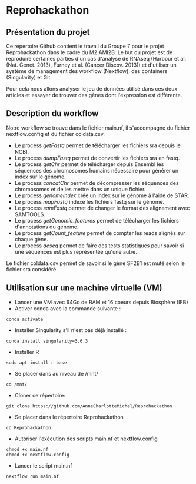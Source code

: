 # Reprohackathon
## Présentation du projet
Ce repertoire Github contient le travail du Groupe 7 pour le projet Reprohackathon dans le cadre du M2 AMI2B. Le but du projet est de reproduire certaines parties d'un cas d'analyse de RNAseq (Harbour et al. (Nat. Genet. 2013), Furney et al. (Cancer Discov. 2013)) et d'utiliser un système de management des workflow (Nextflow), des containers (Singularity) et Git. 

Pour cela nous allons analyser le jeu de données utilisé dans ces deux articles et essayer de trouver des gènes dont l'expression est différente. 


## Description du workflow
Notre workflow se trouve dans le fichier main.nf, il s'accompagne du fichier nextflow.config et du fichier coldata.csv. 
* Le process *getFastq* permet de télécharger les fichiers sra depuis le NCBI. 
* Le process *dumpFastq* permet de convertir les fichiers sra en fastq.
* Le process *getChr* permet de télécharger depuis Ensembl les séquences des chromosomes humains nécessaire pour générer un index sur le génome.
* Le process *concatChr* permet de décompresser les séquences des chromosomes et de les mettre dans un unique fichier.
* Le process *genomeIndex* crée un index sur le génome à l'aide de STAR.
* Le process *mapFastq* indexe les fichiers fastq sur le génome.
* Le process *samFastq* permet de changer le format des alignement avec SAMTOOLS. 
* Le process *getGenomic_features* permet de télécharger les fichiers d'annotations du génome. 
* Le process *getCount_feature* permet de compter les reads alignés sur chaque gène.
* Le process *deseq* permet de faire des tests statistiques pour savoir si une séquences est plus représentée qu'une autre.

Le fichier coldata.csv permet de savoir si le gène SF2B1 est muté selon le fichier sra considéré. 


## Utilisation sur une machine virtuelle (VM)
* Lancer une VM avec 64Go de RAM et 16 coeurs depuis Biosphère (IFB)
* Activer conda avec la commande suivante :
```
conda activate
```
* Installer Singularity s'il n'est pas déjà installé :
```
conda install singularity=3.6.3
```
* Installer R
```
sudo apt install r-base
```
* Se placer dans au niveau de /mnt/
```
cd /mnt/
```
* Cloner ce répertoire:
```
git clone https://github.com/AnneCharlotteMichel/Reprohackathon
```
* Se placer dans le répertoire Reprohackathon
```
cd Reprohackathon
```
* Autoriser l'exécution des scripts main.nf et nextflow.config
```
chmod +x main.nf
chmod +x nextflow.config
```
* Lancer le script main.nf
```
nextflow run main.nf
```
